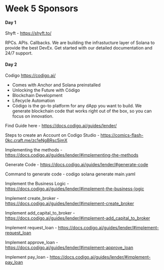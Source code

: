 # Week 5 Sponsors

#### Day 1
Shyft - https://shyft.to/

RPCs. APIs. Callbacks.
We are building the infrastucture layer of Solana to provide the best DevEx.
Get started with our detailed documentation and 24/7 support.

#### Day 2

Codigo https://codigo.ai/

- Comes with Anchor and Solana preinstalled
- Unlocking the Future with Código
- Blockchain Development
- Lifecycle Automation
- Código is the go-to platform for any dApp you want to build. We generate blockchain code that works right out of the box, so you can focus on innovation.

Find Guide here - https://docs.codigo.ai/guides/lender/

Steps to create an Account on Codigo Studio - https://comics-flash-0kc.craft.me/zc1eNgBRsc5jmX

Implementing the methods - https://docs.codigo.ai/guides/lender/#implementing-the-methods

Generate Code - https://docs.codigo.ai/guides/lender/#generate-code

Command to generate code - codigo solana generate main.yaml

Implement the Business Logic - https://docs.codigo.ai/guides/lender/#implement-the-business-logic

Implement create_broker - https://docs.codigo.ai/guides/lender/#implement-create_broker

Implement add_capital_to_broker - https://docs.codigo.ai/guides/lender/#implement-add_capital_to_broker

Implement request_loan - https://docs.codigo.ai/guides/lender/#implement-request_loan

Implement approve_loan - https://docs.codigo.ai/guides/lender/#implement-approve_loan

Implement pay_loan - https://docs.codigo.ai/guides/lender/#implement-pay_loan